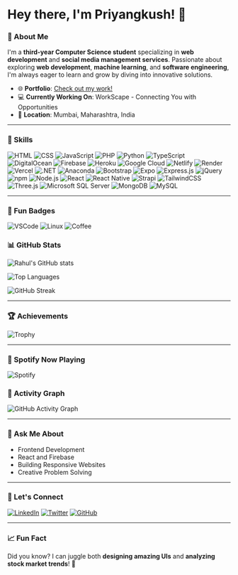 # Hey there, I'm Priyangkush! 👋

### 🌟 About Me
I'm a **third-year Computer Science student** specializing in **web development** and **social media management services**. Passionate about exploring **web development**, **machine learning**, and **software engineering**, I'm always eager to learn and grow by diving into innovative solutions.

- 🌐 **Portfolio**: [Check out my work!](https://rahuld05.github.io/portfolio)
- 💻 **Currently Working On**: WorkScape - Connecting You with Opportunities
- 📍 **Location**: Mumbai, Maharashtra, India

---

### 🚀 Skills
![HTML](https://img.shields.io/badge/HTML5-E34F26?style=for-the-badge&logo=html5&logoColor=white)
![CSS](https://img.shields.io/badge/CSS3-1572B6?style=for-the-badge&logo=css3&logoColor=white)
![JavaScript](https://img.shields.io/badge/JavaScript-F7DF1E?style=for-the-badge&logo=javascript&logoColor=black)
![PHP](https://img.shields.io/badge/PHP-777BB4?style=for-the-badge&logo=php&logoColor=white)
![Python](https://img.shields.io/badge/Python-3776AB?style=for-the-badge&logo=python&logoColor=white)
![TypeScript](https://img.shields.io/badge/TypeScript-007ACC?style=for-the-badge&logo=typescript&logoColor=white)
![DigitalOcean](https://img.shields.io/badge/DigitalOcean-0080FF?style=for-the-badge&logo=digitalocean&logoColor=white)
![Firebase](https://img.shields.io/badge/Firebase-FFCA28?style=for-the-badge&logo=firebase&logoColor=black)
![Heroku](https://img.shields.io/badge/Heroku-430098?style=for-the-badge&logo=heroku&logoColor=white)
![Google Cloud](https://img.shields.io/badge/Google_Cloud-4285F4?style=for-the-badge&logo=googlecloud&logoColor=white)
![Netlify](https://img.shields.io/badge/Netlify-00C7B7?style=for-the-badge&logo=netlify&logoColor=white)
![Render](https://img.shields.io/badge/Render-46E3B7?style=for-the-badge&logo=render&logoColor=white)
![Vercel](https://img.shields.io/badge/Vercel-000000?style=for-the-badge&logo=vercel&logoColor=white)
![.NET](https://img.shields.io/badge/.NET-512BD4?style=for-the-badge&logo=dotnet&logoColor=white)
![Anaconda](https://img.shields.io/badge/Anaconda-44A833?style=for-the-badge&logo=anaconda&logoColor=white)
![Bootstrap](https://img.shields.io/badge/Bootstrap-7952B3?style=for-the-badge&logo=bootstrap&logoColor=white)
![Expo](https://img.shields.io/badge/Expo-000020?style=for-the-badge&logo=expo&logoColor=white)
![Express.js](https://img.shields.io/badge/Express.js-404D59?style=for-the-badge&logo=express&logoColor=white)
![jQuery](https://img.shields.io/badge/jQuery-0769AD?style=for-the-badge&logo=jquery&logoColor=white)
![npm](https://img.shields.io/badge/npm-CB3837?style=for-the-badge&logo=npm&logoColor=white)
![Node.js](https://img.shields.io/badge/Node.js-339933?style=for-the-badge&logo=nodedotjs&logoColor=white)
![React](https://img.shields.io/badge/React-20232A?style=for-the-badge&logo=react&logoColor=61DAFB)
![React Native](https://img.shields.io/badge/React_Native-20232A?style=for-the-badge&logo=react&logoColor=61DAFB)
![Strapi](https://img.shields.io/badge/Strapi-2E7EEA?style=for-the-badge&logo=strapi&logoColor=white)
![TailwindCSS](https://img.shields.io/badge/TailwindCSS-06B6D4?style=for-the-badge&logo=tailwindcss&logoColor=white)
![Three.js](https://img.shields.io/badge/Three.js-000000?style=for-the-badge&logo=three.js&logoColor=white)
![Microsoft SQL Server](https://img.shields.io/badge/Microsoft_SQL_Server-CC2927?style=for-the-badge&logo=microsoftsqlserver&logoColor=white)
![MongoDB](https://img.shields.io/badge/MongoDB-47A248?style=for-the-badge&logo=mongodb&logoColor=white)
![MySQL](https://img.shields.io/badge/MySQL-4479A1?style=for-the-badge&logo=mysql&logoColor=white)

---

### 🌟 Fun Badges
![VSCode](https://img.shields.io/badge/Editor-VSCode-blue?style=for-the-badge&logo=visualstudiocode&logoColor=white)
![Linux](https://img.shields.io/badge/OS-Linux-FCC624?style=for-the-badge&logo=linux&logoColor=black)
![Coffee](https://img.shields.io/badge/Fueled_By-Coffee-FFDD00?style=for-the-badge&logo=buymeacoffee&logoColor=black)


### 📊 GitHub Stats
![Rahul's GitHub stats](https://github-readme-stats.vercel.app/api?username=RahulD05&show_icons=true&theme=radical)

![Top Languages](https://github-readme-stats.vercel.app/api/top-langs/?username=RahulD05&layout=compact&theme=radical)

![GitHub Streak](https://github-readme-streak-stats.herokuapp.com/?user=RahulD05&theme=dark)

---

### 🏆 Achievements
![Trophy](https://github-profile-trophy.vercel.app/?username=RahulD05&theme=onedark&row=1&column=6)

---


### 🎵 Spotify Now Playing
![Spotify](https://novatorem.vercel.app/api/spotify)



### 🌟 Activity Graph
![GitHub Activity Graph](https://github-readme-activity-graph.vercel.app/graph?username=RahulD05&theme=react-dark)

---



### 🎯 Ask Me About
- Frontend Development
- React and Firebase
- Building Responsive Websites
- Creative Problem Solving

---

### 💬 Let's Connect
[![LinkedIn](https://img.shields.io/badge/LinkedIn-%230077B5.svg?style=for-the-badge&logo=linkedin&logoColor=white)](https://linkedin.com/in/rahuld05)
[![Twitter](https://img.shields.io/badge/Twitter-%231DA1F2.svg?style=for-the-badge&logo=twitter&logoColor=white)](https://twitter.com/rahuld05)
[![GitHub](https://img.shields.io/badge/GitHub-%2312100E.svg?style=for-the-badge&logo=github&logoColor=white)](https://github.com/RahulD05)

---

### 📈 Fun Fact
Did you know? I can juggle both **designing amazing UIs** and **analyzing stock market trends**! 🚀
